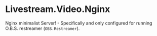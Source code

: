# Livestream.Video.Nginx
Nginx minimalist Server! - Specifically and only configured for running O.B.S. restreamer (`OBS.Restreamer`).
